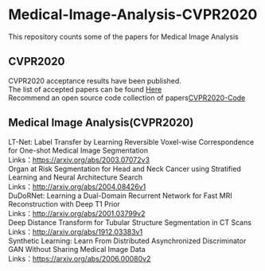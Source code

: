 # Medical-Image-Analysis-CVPR2020
This repository counts some of the papers for Medical Image Analysis
## CVPR2020
CVPR2020 acceptance results have been published.  
The list of accepted papers can be found [Here](http://cvpr2020.thecvf.com/sites/default/files/2020-03/accepted_list_0.txt)  
Recommend an open source code collection of papers[CVPR2020-Code](https://github.com/amusi/CVPR2020-Code)
## Medical Image Analysis(CVPR2020)
LT-Net: Label Transfer by Learning Reversible Voxel-wise Correspondence for One-shot Medical Image Segmentation  
Links：https://arxiv.org/abs/2003.07072v3  
Organ at Risk Segmentation for Head and Neck Cancer using Stratified Learning and Neural Architecture Search  
Links：http://arxiv.org/abs/2004.08426v1  
DuDoRNet: Learning a Dual-Domain Recurrent Network for Fast MRI Reconstruction with Deep T1 Prior  
Links：http://arxiv.org/abs/2001.03799v2  
Deep Distance Transform for Tubular Structure Segmentation in CT Scans  
Links：http://arxiv.org/abs/1912.03383v1  
Synthetic Learning: Learn From Distributed Asynchronized Discriminator GAN Without Sharing Medical Image Data  
Links：https://arxiv.org/abs/2006.00080v2

